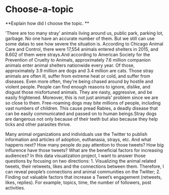 # Choose-a-topic
**Explain how did I choose the topic. **

'There are too many stray' animals living around us, public park, parking lot, garbage. No one have an accurate number of them. But we still can use some datas to see how severe the situation is. According to Chicago Animal Care and Control, there were 17,554 animals entered shelters in 2015, and 8.602 of them were strays.And according to American Society for the Prevention of Cruelty to Animals, approximately 7.6 million companion animals enter animal shelters nationwide every year. Of those, approximately 3.9 million are dogs and 3.4 million are cats. Those stray animals are often ill, suffer from extreme heat or cold, and suffer from diseases. Even more often, they're being chased around by hostile and violent people. People can find enough reasons to ignore, dislike, and disgust those misfortuned animals. They are nasty, aggressive, and be easily frightened. Moreover, this is not just animals' problem since we are so close to them. Free-roaming dogs may bite millions of people, including vast numbers of children. This cause pread Rabies, a deadly disease that can be easily communicated and passed on to human beings.Stray dogs are dangerous not only because of their teeth but also because they help ticks and other parasites thrive.

Many animal organizations and individuals use the Twitter to publish information and articles of adoption, euthanasia, strays, etc. And what happens next? How many people do pay attention to those tweets? How big influrence have those tweets? What are the beneficial factors for increasing audiences? In this data visualization project, I want to answer those questions by focusing on two directions: 1. Visualizing the animal related tweets, their retweets, likes and the connections between them. Therefore, I can reveal people’s connections and animal communities on the Twitter; 2. Finding out valuable factors that increase a Tweet’s engagement (retweets, likes, replies). For example, topics, time, the number of followers, post activities.
